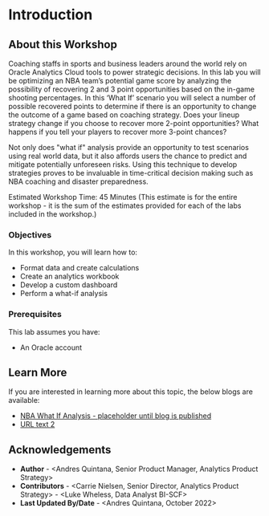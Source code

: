 # Introduction

## About this Workshop

Coaching staffs in sports and business leaders around the world rely on Oracle Analytics Cloud tools to power strategic decisions. In this lab you will be optimizing an NBA team’s potential game score by analyzing the possibility of recovering 2 and 3 point opportunities based on the in-game shooting percentages. In this ‘What If’ scenario you will select a number of possible recovered points to determine if there is an opportunity to change the outcome of a game based on coaching strategy.  Does your lineup strategy change if you choose to recover more 2-point opportunities? What happens if you tell your players to recover more 3-point chances? 

Not only does "what if" analysis provide an opportunity to test scenarios using real world data, but it also affords users the chance to predict and mitigate potentially unforeseen risks. Using this technique to develop strategies proves to be invaluable in time-critical decision making such as NBA coaching and disaster preparedness. 

Estimated Workshop Time: 45 Minutes (This estimate is for the entire workshop - it is the sum of the estimates provided for each of the labs included in the workshop.)

### Objectives

In this workshop, you will learn how to:
* Format data and create calculations
* Create an analytics workbook 
* Develop a custom dashboard
* Perform a what-if analysis 

### Prerequisites 

This lab assumes you have:
* An Oracle account

## Learn More

If you are interested in learning more about this topic, the below blogs are available:

* [NBA What If Analysis - placeholder until blog is published](http://docs.oracle.com)
* [URL text 2](http://docs.oracle.com)

## Acknowledgements
* **Author** - <Andres Quintana, Senior Product Manager, Analytics Product Strategy>
* **Contributors** -  <Carrie Nielsen, Senior Director, Analytics Product Strategy>
                   -  <Luke Wheless, Data Analyst BI-SCF>
* **Last Updated By/Date** - <Andres Quintana, October 2022>
